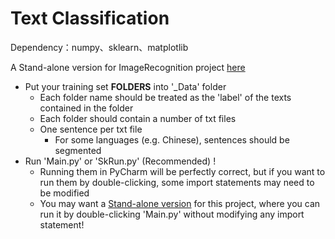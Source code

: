 [1]:https://github.com/carefree0910/MachineLearning/tree/master/_Dist/ImageRecognition "MachineLearning"

# Text Classification

Dependency：numpy、sklearn、matplotlib

A Stand-alone version for ImageRecognition project [here][1]

+ Put your training set **FOLDERS** into '_Data' folder
    + Each folder name should be treated as the 'label' of the texts contained in the folder
    + Each folder should contain a number of txt files
    + One sentence per txt file
      + For some languages (e.g. Chinese), sentences should be segmented 
+ Run 'Main.py' or 'SkRun.py' (Recommended) !
    + Running them in PyCharm will be perfectly correct, but if you want to run them by double-clicking, some import statements may need to be modified
    + You may want a [Stand-alone version][1] for this project, where you can run it by double-clicking 'Main.py' without modifying any import statement!

